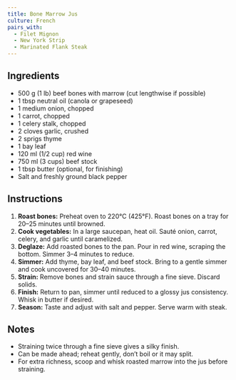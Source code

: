 ```yaml
---
title: Bone Marrow Jus
culture: French
pairs_with:
  - Filet Mignon
  - New York Strip
  - Marinated Flank Steak
---
```


## Ingredients
- 500 g (1 lb) beef bones with marrow (cut lengthwise if possible)
- 1 tbsp neutral oil (canola or grapeseed)
- 1 medium onion, chopped
- 1 carrot, chopped
- 1 celery stalk, chopped
- 2 cloves garlic, crushed
- 2 sprigs thyme
- 1 bay leaf
- 120 ml (1/2 cup) red wine
- 750 ml (3 cups) beef stock
- 1 tbsp butter (optional, for finishing)
- Salt and freshly ground black pepper

## Instructions
1. **Roast bones:** Preheat oven to 220°C (425°F). Roast bones on a tray for 20–25 minutes until browned.
2. **Cook vegetables:** In a large saucepan, heat oil. Sauté onion, carrot, celery, and garlic until caramelized.
3. **Deglaze:** Add roasted bones to the pan. Pour in red wine, scraping the bottom. Simmer 3–4 minutes to reduce.
4. **Simmer:** Add thyme, bay leaf, and beef stock. Bring to a gentle simmer and cook uncovered for 30–40 minutes.
5. **Strain:** Remove bones and strain sauce through a fine sieve. Discard solids.
6. **Finish:** Return to pan, simmer until reduced to a glossy jus consistency. Whisk in butter if desired.
7. **Season:** Taste and adjust with salt and pepper. Serve warm with steak.

## Notes
- Straining twice through a fine sieve gives a silky finish.  
- Can be made ahead; reheat gently, don’t boil or it may split.  
- For extra richness, scoop and whisk roasted marrow into the jus before straining.  
